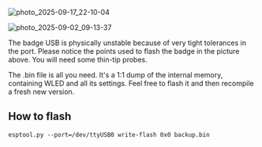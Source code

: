 ![photo_2025-09-17_22-10-04](https://github.com/user-attachments/assets/5ef2ba0d-c5d9-491a-9bbe-13408f437ca4)

![photo_2025-09-02_09-13-37](https://github.com/user-attachments/assets/165c990e-35e8-48a7-97b6-f48975532ef7)

The badge USB is physically unstable because of very tight tolerances in the port.
Please notice the points used to flash the badge in the picture above. You will need some thin-tip probes.

The .bin file is all you need. It's a 1:1 dump of the internal memory, containing WLED and all its settings. Feel free to flash it and then recompile a fresh new version.


## How to flash

```
esptool.py --port=/dev/ttyUSB0 write-flash 0x0 backup.bin
```
